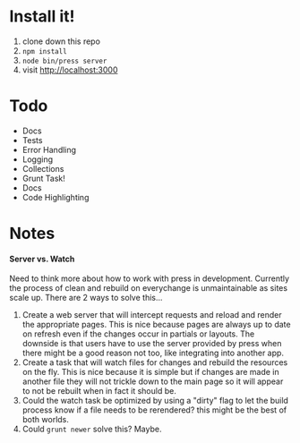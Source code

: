 # Install it!

1. clone down this repo
2. `npm install`
3. `node bin/press server`
4. visit [http://localhost:3000](http://localhost:3000)

# Todo

* Docs
* Tests
* Error Handling
* Logging
* Collections
* Grunt Task!
* Docs
* Code Highlighting

# Notes

#### Server vs. Watch

Need to think more about how to work with press in development. Currently the process of clean and rebuild on everychange is unmaintainable as sites scale up. There are 2 ways to solve this...

1. Create a web server that will intercept requests and reload and render the appropriate pages. This is nice because pages are always up to date on refresh even if the changes occur in partials or layouts. The downside is that users have to use the server provided by press when there might be a good reason not too, like integrating into another app.
2. Create a task that will watch files for changes and rebuild the resources on the fly. This is nice because it is simple but if changes are made in another file they will not trickle down to the main page so it will appear to not be rebuilt when in fact it should be.
3. Could the watch task be optimized by using a "dirty" flag to let the build process know if a file needs to be rerendered? this might be the best of both worlds.
4. Could `grunt newer` solve this? Maybe.

